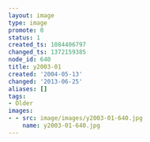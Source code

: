 ```yaml
---
layout: image
type: image
promote: 0
status: 1
created_ts: 1084406797
changed_ts: 1372159385
node_id: 640
title: y2003-01
created: '2004-05-13'
changed: '2013-06-25'
aliases: []
tags:
- Older
images:
- - src: image/images/y2003-01-640.jpg
    name: y2003-01-640.jpg
---
```


